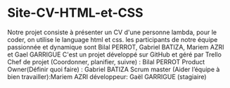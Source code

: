 # Site-CV-HTML-et-CSS
Notre projet consiste à présenter un CV d'une personne lambda, pour le coder, on utilise le language html et css. 
les participants de notre équipe passionnée et dynamique sont Bilal PERROT, Gabriel BATIZA, Mariem AZRI et Gael GARRIGUE
C'est un projet développé sur GitHub et géré par Trello
Chef de projet (Coordonner, planifier, suivre) : Bilal PERROT
Product Owner(Définir quoi faire) : Gabriel BATIZA
Scrum master (Aider l’équipe à bien travailler):Mariem AZRI
développeur: Gaël GARRIGUE (stagiaire)
